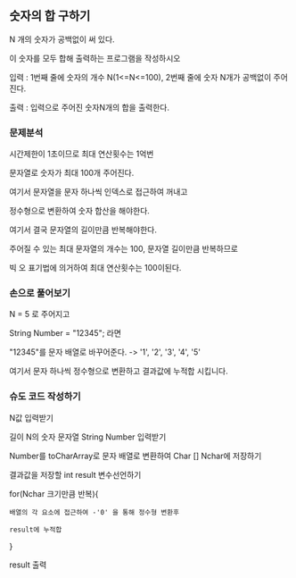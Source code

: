 ## 숫자의 합 구하기

N 개의 숫자가 공백없이 써 있다.

이 숫자를 모두 합해 출력하는 프로그램을 작성하시오

입력 : 1번째 줄에 숫자의 개수 N(1<=N<=100), 2번째 줄에 숫자 N개가 공백없이 주어진다.

출력 : 입력으로 주어진 숫자N개의 합을 출력한다.

### 문제분석

시간제한이 1초이므로 최대 연산횟수는 1억번

문자열로 숫자가 최대 100개 주어진다.

여기서 문자열을 문자 하나씩 인덱스로 접근하여 꺼내고

정수형으로 변환하여 숫자 합산을 해야한다.

여기서 결국 문자열의 길이만큼 반복해야한다.

주어질 수 있는 최대 문자열의 개수는 100, 문자열 길이만큼 반복하므로

빅 오 표기법에 의거하여 최대 연산횟수는 100이된다.

### 손으로 풀어보기

N = 5 로 주어지고

String Number = "12345"; 라면

"12345"를 문자 배열로 바꾸어준다. -> '1', '2', '3', '4', '5'

여기서 문자 하나씩 정수형으로 변환하고 결과값에 누적합 시킵니다.

### 슈도 코드 작성하기

N값 입력받기

길이 N의 숫자 문자열 String Number 입력받기

Number를 toCharArray로 문자 배열로 변환하여 Char [] Nchar에 저장하기

결과값을 저장할 int result 변수선언하기

for(Nchar 크기만큼 반복){

    배열의 각 요소에 접근하여 -'0' 을 통해 정수형 변환후 

    result에 누적합
}

result 출력






